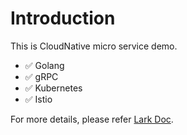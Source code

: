 # Introduction
This is CloudNative micro service demo.
- ✅ Golang
- ✅ gRPC
- ✅ Kubernetes
- ✅ Istio

For more details, please refer [Lark Doc](https://starrocks.feishu.cn/docx/U4XUdu3hboCm1Yxyzqfcswl7nqc).